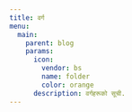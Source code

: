 ```yaml
---
title: वर्ग
menu:
  main:
    parent: blog
    params:
      icon:
        vendor: bs
        name: folder
        color: orange
      description: वर्गहरूको सूची.
---
```

